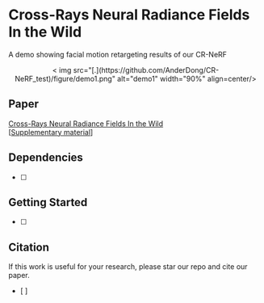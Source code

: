 # Cross-Rays Neural Radiance Fields In the Wild
A demo showing facial motion retargeting results of our CR-NeRF

<p align="center">
< img src="[.](https://github.com/AnderDong/CR-NeRF_test)/figure/demo1.png" alt="demo1" width="90%" align=center/>
</p >

## Paper

[Cross-Rays Neural Radiance Fields In the Wild]()\
[[Supplementary material]()]

## Dependencies

- [ ]



## Getting Started

- [ ]


## Citation

If this work is useful for your research, please star our repo and cite our paper.
- [ ]

